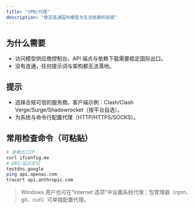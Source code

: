 ```yaml
---
title: "VPN/代理"
description: "稳定连通国外模型与生态依赖的前提"
---
```


## 为什么需要

- 访问模型供应商控制台、API 端点与依赖下载需要稳定国际出口。
- 没有连通，任何提示词与架构都无法落地。

## 提示

- 选择合规可信的服务商。客户端示例：Clash/Clash Verge/Surge/Shadowrocket（按平台自选）。
- 为系统与命令行配置代理（HTTP/HTTPS/SOCKS）。

## 常用检查命令（可粘贴）

```bash
# 查看出口IP
curl ifconfig.me
# DNS/延迟定位
testdns.google
ping api.openai.com
tracert api.anthropic.com
```

> Windows 用户也可在“Internet 选项”中设置系统代理；包管理器（npm、git、curl）可单独配置代理。
